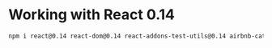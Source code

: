 # Working with React 0.14

```bash
npm i react@0.14 react-dom@0.14 react-addons-test-utils@0.14 airbnb-catalyst
```

